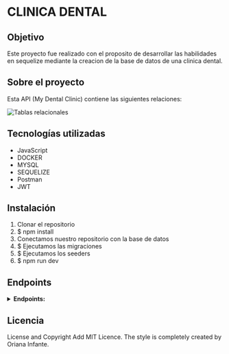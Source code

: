 # CLINICA DENTAL

## Objetivo
Este proyecto fue realizado con el proposito de desarrollar las habilidades en sequelize mediante la creacion de la base de datos de una clinica dental.


## Sobre el proyecto
Esta API (My Dental Clinic) contiene las siguientes relaciones:

![Tablas relacionales](https://github.com/Orianig/dentalClinicProject/blob/503cfb3e19d9679a916a80efbdda7f6e408da755/images/relationalTable.JPG)

## Tecnologías utilizadas
  
- JavaScript
- DOCKER
- MYSQL
- SEQUELIZE
- Postman
- JWT

## Instalación
1. Clonar el repositorio
2. $ npm install
3. Conectamos nuestro repositorio con la base de datos
4. $ Ejecutamos las migraciones
5. $ Ejecutamos los seeders
6. $ npm run dev

##  Endpoints
<details>
  <summary><strong>Endpoints:</strong></summary>
• auth

 /register

  POST `http://localhost:3000/auth/register`

body:
  
```
    {
       name
       lastName
       email
       password
       dni
       phoneNumber
       gender
       birthdate
       speciality
       collegiateNumber
       roleId
    }
```
  
/login

body:
  
```
    {
        "email":"oriana@example.com",
        "password":"123456Aa"
    }
 ```
  
  POST `http://localhost:3000/auth/login`

• user
  
 /profile
  
  GET `http://localhost:3000/user/profile`

/allProfiles

 GET `http://localhost:3000/user/allProfiles`
  
 /UpdateProfile

  PUT `http://localhost:3000/user/updateProfile`
  
 /updateProfileAdmin

  PUT `http://localhost:3000/user/:id`
  
  ### /deleteProfileAdmin

  DELETE `http://localhost:3000/user/:id`
  
• appointment
  
/newAppointment
  body:
  
```
    {
       date
       interventionId
       details
       dentistId
       dentistSpecialityid
       patientId
       results
    }
```

  POST `http://localhost:3000/appointment/newAppointment`
  
 /allaAppointments

  PUT `http://localhost:3000/appointment/:id`
  
  /deleteAppointment

  DELETE `http://localhost:3000/appointment/:id`
  
 /getUserAppointment

  GET `http://localhost:3000/appointment/patientAppointments`
  
 /getAppointmentDetails

  GET `http://localhost:3000/appointment/appointmentDetail/:id`
  
  /getAllAppointments

  GET `http://localhost:3000/appointment/allAppointments`
  
 /getDentistAppointments

  GET `http://localhost:3000/appointment/dentistAppointments`
  
</details>

## Licencia

License and Copyright Add MIT Licence. The style is completely created by Oriana Infante. 
